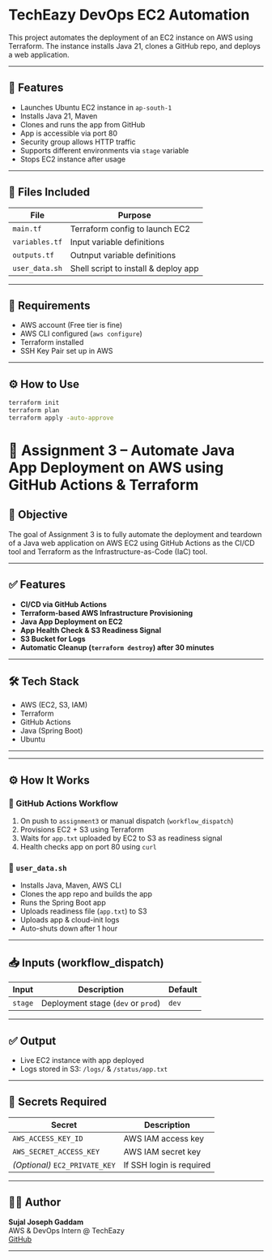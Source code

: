 # TechEazy DevOps EC2 Automation

This project automates the deployment of an EC2 instance on AWS using Terraform. The instance installs Java 21, clones a GitHub repo, and deploys a web application.

----

## 🚀 Features    

- Launches Ubuntu EC2 instance in `ap-south-1`
- Installs Java 21, Maven
- Clones and runs the app from GitHub
- App is accessible via port 80
- Security group allows HTTP traffic
- Supports different environments via `stage` variable
- Stops EC2 instance after usage 

------
## 🧾 Files Included

| File                | Purpose                               |
|---------------------|----------------------------------------|
| `main.tf`           | Terraform config to launch EC2         |
| `variables.tf`      | Input variable definitions             |
| `outputs.tf`        | Outnput variable definitions           |
| `user_data.sh`      | Shell script to install & deploy app   |

---

## 🔧 Requirements

- AWS account (Free tier is fine)
- AWS CLI configured (`aws configure`)
- Terraform installed
- SSH Key Pair set up in AWS 

---

## ⚙️ How to Use

```bash
terraform init
terraform plan
terraform apply -auto-approve
```
# 🚀 Assignment 3 – Automate Java App Deployment on AWS using GitHub Actions & Terraform

## 📌 Objective

The goal of Assignment 3 is to fully automate the deployment and teardown of a Java web application on AWS EC2 using GitHub Actions as the CI/CD tool and Terraform as the Infrastructure-as-Code (IaC) tool.

---

## ✅ Features

- **CI/CD via GitHub Actions**
- **Terraform-based AWS Infrastructure Provisioning**
- **Java App Deployment on EC2**
- **App Health Check & S3 Readiness Signal**
- **S3 Bucket for Logs**
- **Automatic Cleanup (`terraform destroy`) after 30 minutes**

---

## 🛠️ Tech Stack

- AWS (EC2, S3, IAM)
- Terraform
- GitHub Actions
- Java (Spring Boot)
- Ubuntu

---


---

## ⚙️ How It Works

### 🔁 GitHub Actions Workflow

1. On push to `assignment3` or manual dispatch (`workflow_dispatch`)
2. Provisions EC2 + S3 using Terraform
3. Waits for `app.txt` uploaded by EC2 to S3 as readiness signal
4. Health checks app on port 80 using `curl`

### 📄 `user_data.sh`

- Installs Java, Maven, AWS CLI
- Clones the app repo and builds the app
- Runs the Spring Boot app
- Uploads readiness file (`app.txt`) to S3
- Uploads app & cloud-init logs
- Auto-shuts down after 1 hour

---

## 📥 Inputs (workflow_dispatch)

| Input | Description | Default |
|-------|-------------|---------|
| `stage` | Deployment stage (`dev` or `prod`) | `dev` |

---

## ✅ Output

- Live EC2 instance with app deployed
- Logs stored in S3: `/logs/` & `/status/app.txt`

---

## 🔐 Secrets Required

| Secret | Description |
|--------|-------------|
| `AWS_ACCESS_KEY_ID` | AWS IAM access key |
| `AWS_SECRET_ACCESS_KEY` | AWS IAM secret key |
| *(Optional)* `EC2_PRIVATE_KEY` | If SSH login is required |

---

## 🙋‍♂️ Author

**Sujal Joseph Gaddam**  
AWS & DevOps Intern @ TechEazy  
[GitHub](https://github.com/sujall18)

---


